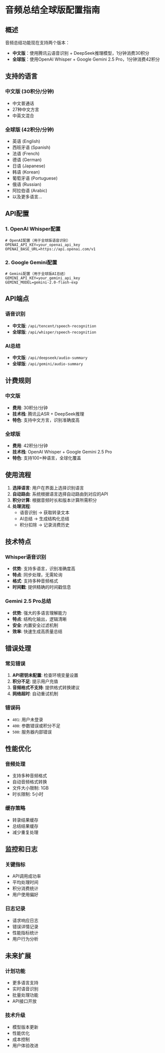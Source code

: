 # 音频总结全球版配置指南

## 概述

音频总结功能现在支持两个版本：
- **中文版**：使用腾讯云语音识别 + DeepSeek推理模型，1分钟消费30积分
- **全球版**：使用OpenAI Whisper + Google Gemini 2.5 Pro，1分钟消费42积分

## 支持的语言

### 中文版 (30积分/分钟)
- 中文普通话
- 27种中文方言
- 中英文混合

### 全球版 (42积分/分钟)
- 英语 (English)
- 西班牙语 (Spanish)
- 法语 (French)
- 德语 (German)
- 日语 (Japanese)
- 韩语 (Korean)
- 葡萄牙语 (Portuguese)
- 俄语 (Russian)
- 阿拉伯语 (Arabic)
- 以及更多语言...

## API配置

### 1. OpenAI Whisper配置
```env
# OpenAI配置（用于全球版语音识别）
OPENAI_API_KEY=your_openai_api_key
OPENAI_BASE_URL=https://api.openai.com/v1
```

### 2. Google Gemini配置
```env
# Gemini配置（用于全球版AI总结）
GEMINI_API_KEY=your_gemini_api_key
GEMINI_MODEL=gemini-2.0-flash-exp
```

## API端点

### 语音识别
- **中文版**: `/api/tencent/speech-recognition`
- **全球版**: `/api/whisper/speech-recognition`

### AI总结
- **中文版**: `/api/deepseek/audio-summary`
- **全球版**: `/api/gemini/audio-summary`

## 计费规则

### 中文版
- **费用**: 30积分/分钟
- **技术栈**: 腾讯云ASR + DeepSeek推理
- **特色**: 支持中文方言，识别准确度高

### 全球版
- **费用**: 42积分/分钟
- **技术栈**: OpenAI Whisper + Google Gemini 2.5 Pro
- **特色**: 支持100+种语言，全球化覆盖

## 使用流程

1. **选择语言**: 用户在界面上选择识别语言
2. **自动路由**: 系统根据语言选择自动路由到对应的API
3. **积分计算**: 根据音频时长和版本计算所需积分
4. **处理流程**: 
   - 语音识别 → 获取转录文本
   - AI总结 → 生成结构化总结
   - 积分扣除 → 记录消费历史

## 技术特点

### Whisper语音识别
- **优势**: 支持多语言，识别准确度高
- **特点**: 同步处理，无需轮询
- **格式**: 支持多种音频格式
- **时间戳**: 提供精确的时间戳信息

### Gemini 2.5 Pro总结
- **优势**: 强大的多语言理解能力
- **特点**: 结构化输出，逻辑清晰
- **安全**: 内置安全过滤机制
- **效率**: 快速生成高质量总结

## 错误处理

### 常见错误
1. **API密钥未配置**: 检查环境变量设置
2. **积分不足**: 提示用户充值
3. **音频格式不支持**: 提供格式转换建议
4. **网络超时**: 自动重试机制

### 错误码
- `401`: 用户未登录
- `400`: 参数错误或积分不足
- `500`: 服务器内部错误

## 性能优化

### 音频处理
- 支持多种音频格式
- 自动音频格式转换
- 文件大小限制: 1GB
- 时长限制: 5小时

### 缓存策略
- 转录结果缓存
- 总结结果缓存
- 减少重复处理

## 监控和日志

### 关键指标
- API调用成功率
- 平均处理时间
- 积分消费统计
- 用户使用偏好

### 日志记录
- 请求响应日志
- 错误详情记录
- 性能指标统计
- 用户行为分析

## 未来扩展

### 计划功能
- 更多语言支持
- 实时语音识别
- 批量处理功能
- API接口开放

### 技术升级
- 模型版本更新
- 性能优化
- 成本控制
- 用户体验改进
